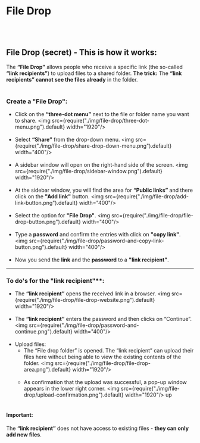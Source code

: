 # File Drop
<br/><br/>

## File Drop (secret) - This is how it works:

The **“File Drop”** allows people who receive a specific link (the so-called **“link recipients”**) to upload files to a shared folder.
**The trick:** The **“link recipients” cannot see the files already** in the folder.
<br/><br/>

### Create a **"File Drop"**:
- Click on the **“three-dot menu”** next to the file or folder name you want to share.
<img src={require("./img/file-drop/three-dot-menu.png").default} width="1920"/> 
<br/><br/>
- Select **“Share”** from the drop-down menu.
<img src={require("./img/file-drop/share-drop-down-menu.png").default} width="400"/> 
<br/><br/>
- A sidebar window will open on the right-hand side of the screen.
<img src={require("./img/file-drop/sidebar-window.png").default} width="1920"/> 
<br/><br/>
- At the sidebar window, you will find the area for **“Public links”** and there click on the **"Add link"** button.
<img src={require("./img/file-drop/add-link-button.png").default} width="400"/> 
<br/><br/>
- Select the option for **"File Drop"**.
<img src={require("./img/file-drop/file-drop-button.png").default} width="400"/> 
<br/><br/>
- Type a **password** and confirm the entries with click on **"copy link"**.
<img src={require("./img/file-drop/password-and-copy-link-button.png").default} width="400"/> 
<br/><br/>
- Now you send the **link** and the **password** to a **"link recipient"**.

---

### To do's for the "link recipient"**:
- The **“link recipient”** opens the received link in a browser.
<img src={require("./img/file-drop/file-drop-website.png").default} width="1920"/>
<br/><br/>
- The **“link recipient”** enters the password and then clicks on “Continue”.
<img src={require("./img/file-drop/password-and-continue.png").default} width="400"/>
<br/><br/>
- Upload files:<br/>
    - The “File drop folder” is opened. The “link recipient” can upload their files here without being able to view the existing contents of the folder.
    <img src={require("./img/file-drop/file-drop-area.png").default} width="1920"/>
    <br/><br/>
    - As confirmation that the upload was successful, a pop-up window appears in the lower right corner.
    <img src={require("./img/file-drop/upload-confirmation.png").default} width="1920"/>
    up<br/><br/>

#### Important: 
The **“link recipient”** does not have access to existing files - **they can only add new files**.